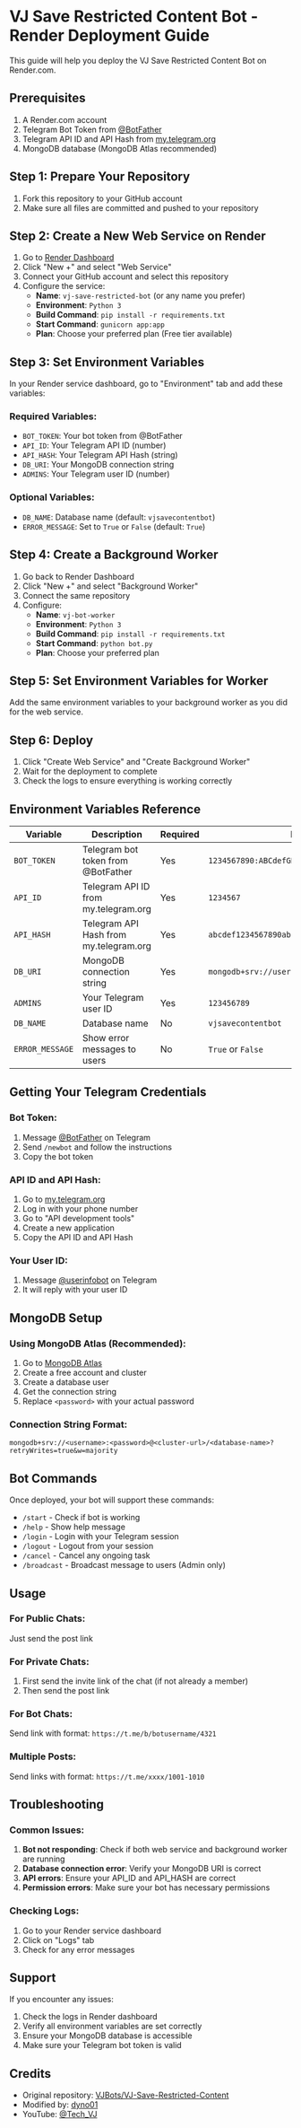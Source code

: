 # VJ Save Restricted Content Bot - Render Deployment Guide

This guide will help you deploy the VJ Save Restricted Content Bot on Render.com.

## Prerequisites

1. A Render.com account
2. Telegram Bot Token from [@BotFather](https://t.me/BotFather)
3. Telegram API ID and API Hash from [my.telegram.org](https://my.telegram.org)
4. MongoDB database (MongoDB Atlas recommended)

## Step 1: Prepare Your Repository

1. Fork this repository to your GitHub account
2. Make sure all files are committed and pushed to your repository

## Step 2: Create a New Web Service on Render

1. Go to [Render Dashboard](https://dashboard.render.com)
2. Click "New +" and select "Web Service"
3. Connect your GitHub account and select this repository
4. Configure the service:
   - **Name**: `vj-save-restricted-bot` (or any name you prefer)
   - **Environment**: `Python 3`
   - **Build Command**: `pip install -r requirements.txt`
   - **Start Command**: `gunicorn app:app`
   - **Plan**: Choose your preferred plan (Free tier available)

## Step 3: Set Environment Variables

In your Render service dashboard, go to "Environment" tab and add these variables:

### Required Variables:
- `BOT_TOKEN`: Your bot token from @BotFather
- `API_ID`: Your Telegram API ID (number)
- `API_HASH`: Your Telegram API Hash (string)
- `DB_URI`: Your MongoDB connection string
- `ADMINS`: Your Telegram user ID (number)

### Optional Variables:
- `DB_NAME`: Database name (default: `vjsavecontentbot`)
- `ERROR_MESSAGE`: Set to `True` or `False` (default: `True`)

## Step 4: Create a Background Worker

1. Go back to Render Dashboard
2. Click "New +" and select "Background Worker"
3. Connect the same repository
4. Configure:
   - **Name**: `vj-bot-worker`
   - **Environment**: `Python 3`
   - **Build Command**: `pip install -r requirements.txt`
   - **Start Command**: `python bot.py`
   - **Plan**: Choose your preferred plan

## Step 5: Set Environment Variables for Worker

Add the same environment variables to your background worker as you did for the web service.

## Step 6: Deploy

1. Click "Create Web Service" and "Create Background Worker"
2. Wait for the deployment to complete
3. Check the logs to ensure everything is working correctly

## Environment Variables Reference

| Variable | Description | Required | Example |
|----------|-------------|----------|---------|
| `BOT_TOKEN` | Telegram bot token from @BotFather | Yes | `1234567890:ABCdefGHIjklMNOpqrsTUVwxyz` |
| `API_ID` | Telegram API ID from my.telegram.org | Yes | `1234567` |
| `API_HASH` | Telegram API Hash from my.telegram.org | Yes | `abcdef1234567890abcdef1234567890` |
| `DB_URI` | MongoDB connection string | Yes | `mongodb+srv://user:pass@cluster.mongodb.net/` |
| `ADMINS` | Your Telegram user ID | Yes | `123456789` |
| `DB_NAME` | Database name | No | `vjsavecontentbot` |
| `ERROR_MESSAGE` | Show error messages to users | No | `True` or `False` |

## Getting Your Telegram Credentials

### Bot Token:
1. Message [@BotFather](https://t.me/BotFather) on Telegram
2. Send `/newbot` and follow the instructions
3. Copy the bot token

### API ID and API Hash:
1. Go to [my.telegram.org](https://my.telegram.org)
2. Log in with your phone number
3. Go to "API development tools"
4. Create a new application
5. Copy the API ID and API Hash

### Your User ID:
1. Message [@userinfobot](https://t.me/userinfobot) on Telegram
2. It will reply with your user ID

## MongoDB Setup

### Using MongoDB Atlas (Recommended):
1. Go to [MongoDB Atlas](https://www.mongodb.com/atlas)
2. Create a free account and cluster
3. Create a database user
4. Get the connection string
5. Replace `<password>` with your actual password

### Connection String Format:
```
mongodb+srv://<username>:<password>@<cluster-url>/<database-name>?retryWrites=true&w=majority
```

## Bot Commands

Once deployed, your bot will support these commands:

- `/start` - Check if bot is working
- `/help` - Show help message
- `/login` - Login with your Telegram session
- `/logout` - Logout from your session
- `/cancel` - Cancel any ongoing task
- `/broadcast` - Broadcast message to users (Admin only)

## Usage

### For Public Chats:
Just send the post link

### For Private Chats:
1. First send the invite link of the chat (if not already a member)
2. Then send the post link

### For Bot Chats:
Send link with format: `https://t.me/b/botusername/4321`

### Multiple Posts:
Send links with format: `https://t.me/xxxx/1001-1010`

## Troubleshooting

### Common Issues:

1. **Bot not responding**: Check if both web service and background worker are running
2. **Database connection error**: Verify your MongoDB URI is correct
3. **API errors**: Ensure your API_ID and API_HASH are correct
4. **Permission errors**: Make sure your bot has necessary permissions

### Checking Logs:
1. Go to your Render service dashboard
2. Click on "Logs" tab
3. Check for any error messages

## Support

If you encounter any issues:
1. Check the logs in Render dashboard
2. Verify all environment variables are set correctly
3. Ensure your MongoDB database is accessible
4. Make sure your Telegram bot token is valid

## Credits

- Original repository: [VJBots/VJ-Save-Restricted-Content](https://github.com/VJBots/VJ-Save-Restricted-Content)
- Modified by: [dyno01](https://github.com/dyno01)
- YouTube: [@Tech_VJ](https://youtube.com/@Tech_VJ)
